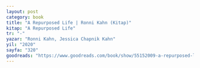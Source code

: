 ```yaml
---
layout: post
category: book
title: "A Repurposed Life | Ronni Kahn (Kitap)"
kitap: "A Repurposed Life"
tr: "-"
yazar: "Ronni Kahn, Jessica Chapnik Kahn"
yil: "2020"
sayfa: "320"
goodreads: "https://www.goodreads.com/book/show/55152009-a-repurposed-life"
---
```



